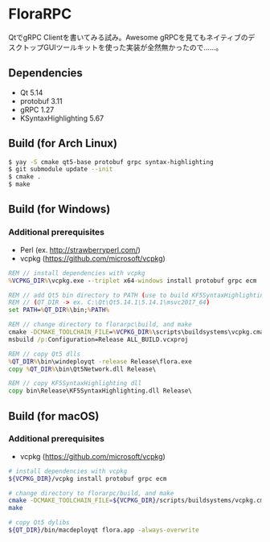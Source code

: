FloraRPC
====

QtでgRPC Clientを書いてみる試み。Awesome gRPCを見てもネイティブのデスクトップGUIツールキットを使った実装が全然無かったので……。

## Dependencies
- Qt 5.14
- protobuf 3.11
- gRPC 1.27
- KSyntaxHighlighting 5.67

## Build (for Arch Linux)

```sh
$ yay -S cmake qt5-base protobuf grpc syntax-highlighting
$ git submodule update --init
$ cmake .
$ make
```

## Build (for Windows)
### Additional prerequisites
* Perl (ex. http://strawberryperl.com/)
* vcpkg (https://github.com/microsoft/vcpkg)

```bat
REM // install dependencies with vcpkg
%VCPKG_DIR%\vcpkg.exe --triplet x64-windows install protobuf grpc ecm

REM // add Qt5 bin directory to PATH (use to build KF5SyntaxHighlighting)
REM // (QT_DIR -> ex. C:\Qt\Qt5.14.1\5.14.1\msvc2017_64)
set PATH=%QT_DIR%\bin;%PATH%

REM // change directory to florarpc\build, and make
cmake -DCMAKE_TOOLCHAIN_FILE=%VCPKG_DIR%\scripts\buildsystems\vcpkg.cmake -DVCPKG_TARGET_TRIPLET=x64-windows -DCMAKE_PREFIX_PATH=%QT_DIR% -DCMAKE_BUILD_TYPE=Release -A x64 ..
msbuild /p:Configuration=Release ALL_BUILD.vcxproj

REM // copy Qt5 dlls
%QT_DIR%\bin\windeployqt -release Release\flora.exe
copy %QT_DIR%\bin\Qt5Network.dll Release\

REM // copy KF5SyntaxHighlighting dll
copy bin\Release\KF5SyntaxHighlighting.dll Release\
```

## Build (for macOS)
### Additional prerequisites
* vcpkg (https://github.com/microsoft/vcpkg)

```sh
# install dependencies with vcpkg
${VCPKG_DIR}/vcpkg install protobuf grpc ecm

# change directory to florarpc/build, and make
cmake -DCMAKE_TOOLCHAIN_FILE=${VCPKG_DIR}/scripts/buildsystems/vcpkg.cmake -DCMAKE_PREFIX_PATH=${QT_DIR} ..
make

# copy Qt5 dylibs
${QT_DIR}/bin/macdeployqt flora.app -always-overwrite
```
